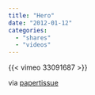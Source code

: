 ```yaml
---
title: "Hero"
date: "2012-01-12"
categories:
  - "shares"
  - "videos"
---
```


{{< vimeo 33091687 >}}

via [papertissue](http://papertissue.tumblr.com/post/13810478776/hero-by-miguel-endara)
